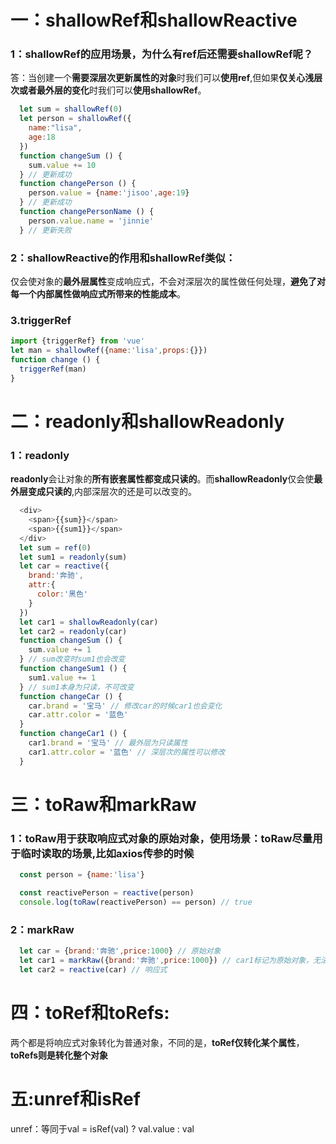 # 一：shallowRef和shallowReactive
  ### 1：shallowRef的应用场景，为什么有ref后还需要shallowRef呢？
   答：当创建一个**需要深层次更新属性的对象**时我们可以**使用ref**,但如果**仅关心浅层次或者最外层的变化**时我们可以**使用shallowRef**。
  ```js
    let sum = shallowRef(0)
    let person = shallowRef({
      name:"lisa",
      age:18
    })
    function changeSum () {
      sum.value += 10
    } // 更新成功
    function changePerson () {
      person.value = {name:'jisoo',age:19}
    } // 更新成功
    function changePersonName () {
      person.value.name = 'jinnie'
    } // 更新失败
  ```

  ### 2：shallowReactive的作用和shallowRef类似：
  仅会使对象的**最外层属性**变成响应式，不会对深层次的属性做任何处理，**避免了对每一个内部属性做响应式所带来的性能成本**。

  ### 3.triggerRef
  ```js
  import {triggerRef} from 'vue'
  let man = shallowRef({name:'lisa',props:{}})
  function change () {
    triggerRef(man)
  }
  ```
# 二：readonly和shallowReadonly
  ### 1：readonly
  **readonly**会让对象的**所有嵌套属性都变成只读的**。而**shallowReadonly**仅会使**最外层变成只读的**,内部深层次的还是可以改变的。
  ```js
    <div>
      <span>{{sum}}</span>
      <span>{{sum1}}</span>
    </div>
    let sum = ref(0)
    let sum1 = readonly(sum)
    let car = reactive({
      brand:'奔驰',
      attr:{
        color:'黑色'
      }
    })
    let car1 = shallowReadonly(car)
    let car2 = readonly(car)
    function changeSum () {
      sum.value += 1
    } // sum改变时sum1也会改变
    function changeSum1 () {
      sum1.value += 1
    } // sum1本身为只读，不可改变
    function changeCar () {
      car.brand = '宝马' // 修改car的时候car1也会变化
      car.attr.color = '蓝色'
    }
    function changeCar1 () {
      car1.brand = '宝马' // 最外层为只读属性
      car1.attr.color = '蓝色' // 深层次的属性可以修改
    }
  ```

# 三：toRaw和markRaw
  ### 1：toRaw用于获取响应式对象的原始对象，使用场景：toRaw尽量用于临时读取的场景,比如axios传参的时候
  ```js
    const person = {name:'lisa'}

    const reactivePerson = reactive(person)
    console.log(toRaw(reactivePerson) == person) // true
  ```
  ### 2：markRaw
  ```js
    let car = {brand:'奔驰',price:1000} // 原始对象
    let car1 = markRaw({brand:'奔驰',price:1000}) // car1标记为原始对象，无法变成响应式的
    let car2 = reactive(car) // 响应式
  ```


# 四：toRef和toRefs:
两个都是将响应式对象转化为普通对象，不同的是，**toRef仅转化某个属性**，**toRefs则是转化整个对象**
# 五:unref和isRef
unref：等同于val = isRef(val) ? val.value : val